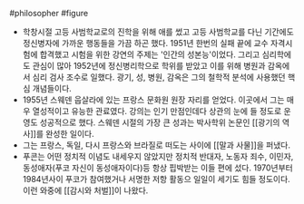 #philosopher #figure
- 학창시절 고등 사범학교로의 진학을 위해 애를 썼고 고등 사범학교를 다닌 기간에도 정신병자에 가까운 행동들을 가끔 하곤 했다. 1951년 한번의 실패 끝에 교수 자격시험에 합격했고 시험을 위한 강연의 주제는 '인간의 성본능'이었다. 그리고 심리학에도 관심이 많아 1952년에 정신병리학으로 학위를 받았고 이를 위해 병원과 감옥에서 심리 검사 조수로 일했다. 광기, 성, 병원, 감옥은 그의 철학적 분석에 사용했던 핵심 개념들이다.
- 1955년 스웨덴 웁살라에 있는 프랑스 문화원 원장 자리를 얻었다. 이곳에서 그는 매우 열성적이고 유능한 관료였다. 강의는 인기 만점인데다 상관의 눈에 들 정도로 운영도 성공적으로 했다. 스웨덴 시절의 가장 큰 성과는 박사학위 논문인 [[광기의 역사]]를 완성한 일이다.
- 그는 프랑스, 독일, 다시 프랑스와 브라질로 떠도는 사이에 [[말과 사물]]을 퍼냈다.
-  푸콘는 어떤 정치적 이념도 내세우지 않았지만 정치적 반대자, 노동자 죄수, 이민자, 동성애자(푸코 자신이 동성애자이다)등 항상 핍박받는 이들 편에 섰다. 1970년부터 1984년사이 푸코가 참여했거나 서명한 저항 활동으 일일이 세기도 힘들 정도이다. 이런 와중에 [[감시와 처벌]]이 나왔다.
